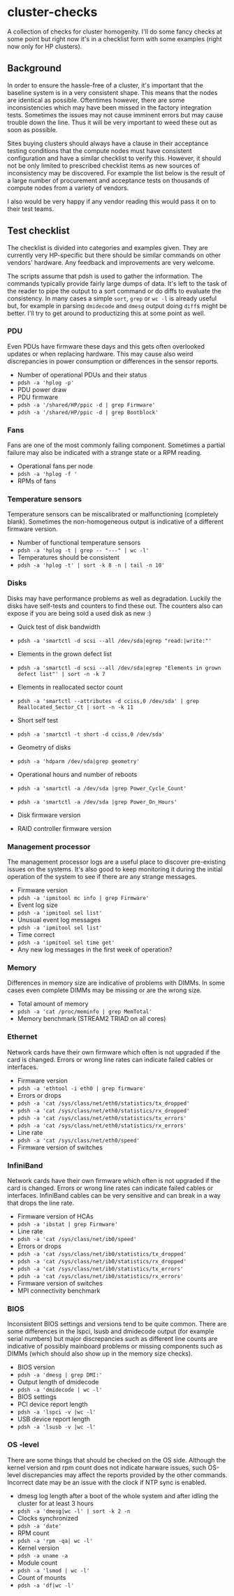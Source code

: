 # cluster-checks
A collection of checks for cluster homogenity. I'll do some fancy checks at some point but right now it's in a checklist form with some examples (right now only for HP clusters).

## Background
In order to ensure the hassle-free of a cluster, it's important that the baseline system is in a very consistent shape. This means that the nodes are identical as possible. Oftentimes however, there are some inconsistencies which may have been missed in the factory integration tests. Sometimes the issues may not cause imminent errors but may cause trouble down the line. Thus it will be very important to weed these out as soon as possible. 

Sites buying clusters should always have a clause in their acceptance testing conditions that the compute nodes must have consistent configuration and have a similar checklist to verify this. However, it should not be only limited to prescribed checklist items as new sources of inconsistency may be discovered. For example the list below is the result of a large number of procurement and acceptance tests on thousands of compute nodes from a variety of vendors. 

I also would be very happy if any vendor reading this would pass it on to their test teams. 
## Test checklist 
The checklist is divided into categories and examples given. They are currently very HP-specific but there should be similar commands on other vendors' hardware. Any feedback and improvements are very welcome. 

The scripts assume that pdsh is used to gather the information. The commands typically provide fairly large dumps of data. It's left to the task of the reader to pipe the output to a sort command or do diffs to evaluate the consistency. In many cases a simple `sort`, `grep` or `wc -l` is already useful but, for example in parsing `dmidecode` and `dmesg` output doing `diff`s might be better. I'll try to get around to productizing this at some point as well.

### PDU
Even PDUs have firmware these days and this gets often overlooked updates or when replacing hardware. This may cause also weird discrepancies in power consumption or differences in the sensor reports.
- Number of operational PDUs and their status
 - ```pdsh -a 'hplog -p'```
- PDU power draw 
- PDU firmware
 - ```pdsh -a '/shared/HP/ppic -d | grep Firmware'```
 - ```pdsh -a '/shared/HP/ppic -d | grep Bootblock'```

### Fans
Fans are one of the most commonly failing component. Sometimes a partial failure may also be indicated with a strange state or a RPM reading. 
- Operational fans per node
 - ```pdsh -a 'hplog -f '```
- RPMs of fans

### Temperature sensors
Temperature sensors can be miscalibrated or malfunctioning (completely blank). Sometimes the non-homogeneous output is indicative of a different firmware version. 
- Number of functional temperature sensors 
 - ```pdsh -a 'hplog -t | grep -- "---" | wc -l'```
- Temperatures should be consistent
 -  ```pdsh -a 'hplog -t' | sort -k 8 -n | tail -n 10'```
 
### Disks
Disks may have performance problems as well as degradation. Luckily the disks have self-tests and counters to find these out. The counters also can expose if you are being sold a used disk as new :)
- Quick test of disk bandwidth
 - ```pdsh -a 'smartctl -d scsi --all /dev/sda|egrep "read:|write:"'```
- Elements in the grown defect list
 - ```pdsh -a 'smartctl -d scsi --all /dev/sda|egrep "Elements in grown defect list"' | sort -n -k 7```
- Elements in reallocated sector count
 - ```pdsh -a 'smartctl --attributes -d cciss,0 /dev/sda' | grep Reallocated_Sector_Ct | sort -n -k 11```
- Short self test 
 - ```pdsh -a 'smartctl -t short -d cciss,0 /dev/sda'```
- Geometry of disks
 - ```pdsh -a 'hdparm /dev/sda|grep geometry'```
- Operational hours and number of reboots
 - ```pdsh -a 'smartctl -a /dev/sda |grep Power_Cycle_Count'```
 - ```pdsh -a 'smartctl -a /dev/sda |grep Power_On_Hours'```

- Disk firmware version
- RAID controller firmware version 

### Management processor
The management processor logs are a useful place to discover pre-existing issues on the systems. It's also good to keep monitoring it during the initial operation of the system to see if there are any strange messages.
- Firmware version
 -  ```pdsh -a 'ipmitool mc info | grep Firmware'```
- Event log size
 - ```pdsh -a 'ipmitool sel list'```
- Unusual event log messages
 - ```pdsh -a 'ipmitool sel list'```
- Time correct
 - ```pdsh -a 'ipmitool sel time get'```
- Any new log messages in the first week of operation? 

### Memory
Differences in memory size are indicative of problems with DIMMs. In some cases even complete DIMMs may be missing or are the wrong size.

- Total amount of memory
 - ```pdsh -a 'cat /proc/meminfo | grep MemTotal'```
- Memory benchmark (STREAM2 TRIAD on all cores)  

### Ethernet
Network cards have their own firmware which often is not upgraded if the card is changed. Errors or wrong line rates can indicate failed cables or interfaces.

- Firmware version
 - ```pdsh -a 'ethtool -i eth0 | grep firmware'```
- Errors or drops
 - ```pdsh -a 'cat /sys/class/net/eth0/statistics/tx_dropped'``` 
 - ```pdsh -a 'cat /sys/class/net/eth0/statistics/rx_dropped'``` 
 - ```pdsh -a 'cat /sys/class/net/eth0/statistics/tx_errors'``` 
 - ```pdsh -a 'cat /sys/class/net/eth0/statistics/rx_errors'``` 
- Line rate
 - ```pdsh -a 'cat /sys/class/net/eth0/speed'``` 
- Firmware version of switches

### InfiniBand
Network cards have their own firmware which often is not upgraded if the card is changed. Errors or wrong line rates can indicate failed cables or interfaces. InfiniBand cables can be very sensitive and can break in a way that drops the line rate. 

- Firmware version of HCAs
 - ```pdsh -a 'ibstat | grep Firmware'```  
- Line rate
 - ```pdsh -a 'cat /sys/class/net/ib0/speed'``` 
- Errors or drops
 - ```pdsh -a 'cat /sys/class/net/ib0/statistics/tx_dropped'``` 
 - ```pdsh -a 'cat /sys/class/net/ib0/statistics/rx_dropped'``` 
 - ```pdsh -a 'cat /sys/class/net/ib0/statistics/tx_errors'``` 
 - ```pdsh -a 'cat /sys/class/net/ib0/statistics/rx_errors'``` 
- Firmware version of switches
- MPI connectivity benchmark 

### BIOS
Inconsistent BIOS settings and versions tend to be quite common. There are some differences in the lspci, lsusb and dmidecode output (for example serial numbers) but major discrepancies such as different line counts are indicative of possibly mainboard problems or missing components such as DIMMs (which should also show up in the memory size checks).

- BIOS version
 - ```pdsh -a 'dmesg | grep DMI:'```
- Output length of dmidecode
 - ```pdsh -a 'dmidecode | wc -l'```
- BIOS settings
- PCI device report length
 - ```pdsh -a 'lspci -v |wc -l'``` 
- USB device report length
 - ```pdsh -a 'lsusb -v |wc -l'``` 

### OS -level
There are some things that should be checked on the OS side. Although the kernel version and rpm count does not indicate harware issues, such OS-level discrepancies may affect the reports provided by the other commands. Incorrect date may be an issue with the clock if NTP sync is enabled. 

- dmesg log length after a boot of the whole system and after idling the cluster for at least 3 hours
 - ```pdsh -a 'dmesg|wc -l' | sort -k 2 -n```
- Clocks synchronized
 - ```pdsh -a 'date'```
- RPM count
 - ```pdsh -a 'rpm -qa| wc -l'```
- Kernel version
 - ```pdsh -a uname -a```
- Module count 
 - ```pdsh -a 'lsmod | wc -l'``` 
- Count of mounts
 - ```pdsh -a 'df|wc -l'```


